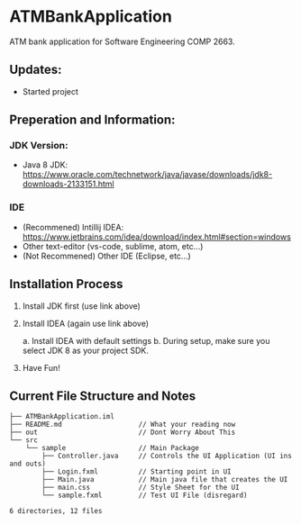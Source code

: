 # ATMBankApplication
ATM bank application for Software Engineering COMP 2663.

## Updates:
- Started project

## Preperation and Information:

### JDK Version:
- Java 8 JDK: https://www.oracle.com/technetwork/java/javase/downloads/jdk8-downloads-2133151.html


### IDE
- (Recommened) Intillij IDEA: https://www.jetbrains.com/idea/download/index.html#section=windows
- Other text-editor (vs-code, sublime, atom, etc...)
- (Not Recommened) Other IDE (Eclipse, etc...)

## Installation Process
1. Install JDK first (use link above)
2. Install IDEA (again use link above)

    a. Install IDEA with default settings
    b. During setup, make sure you select JDK 8 as your project SDK.
3. Have Fun!

## Current File Structure and Notes

```
├── ATMBankApplication.iml
├── README.md                   // What your reading now
├── out                         // Dont Worry About This
└── src
    └── sample                  // Main Package
        ├── Controller.java     // Controls the UI Application (UI ins and outs)
        ├── Login.fxml          // Starting point in UI
        ├── Main.java           // Main java file that creates the UI
        ├── main.css            // Style Sheet for the UI
        └── sample.fxml         // Test UI File (disregard)

6 directories, 12 files
```

